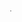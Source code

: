### 



<video src=https://github.com/Jay9093/Jay9093/assets/125681129/ca5bf624-bcdb-43ce-915d-82286e5eac54 width="1" height="1" autoplay muted>



<!--
**Jay9093/Jay9093** is a ✨ _special_ ✨ repository because its `README.md` (this file) appears on your GitHub profile.

Here are some ideas to get you started:

- 🔭 I’m currently working on ...
- 🌱 I’m currently learning ...
- 👯 I’m looking to collaborate on ...
- 🤔 I’m looking for help with ...
- 💬 Ask me about ...
- 📫 How to reach me: ...
- 😄 Pronouns: ...
- ⚡ Fun fact: ...
-->
